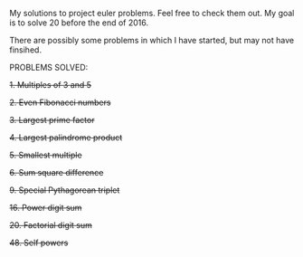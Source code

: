 My solutions to project euler problems. Feel free to check them out. My goal is to solve 20 before the end of 2016.

There are possibly some problems in which I have started, but may not have finsihed. 

PROBLEMS SOLVED:

~~1. Multiples of 3 and 5~~

~~2. Even Fibonacci numbers~~

~~3. Largest prime factor~~

~~4. Largest palindrome product~~

~~5. Smallest multiple~~

~~6. Sum square difference~~

~~9. Special Pythagorean triplet~~

~~16. Power digit sum~~

~~20. Factorial digit sum~~

~~48. Self powers~~

